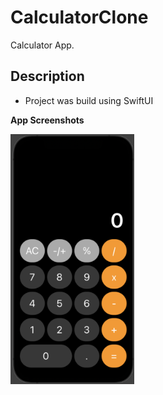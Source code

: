 # CalculatorClone

Calculator App.

## Description

- Project was build using SwiftUI

**App Screenshots**

<img src="Images/Calculator.png" height="400">
